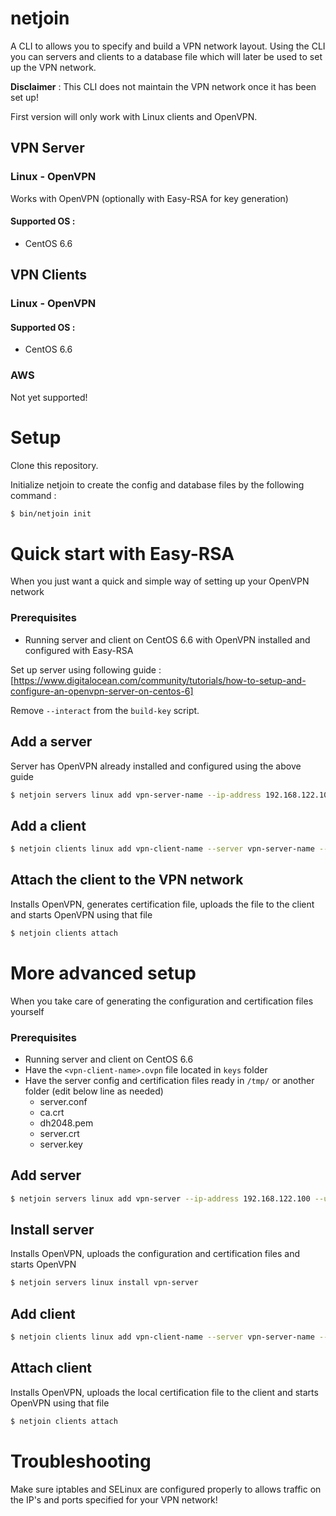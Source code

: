 # netjoin

A CLI to allows you to specify and build a VPN network layout. Using the CLI you can servers and clients to a database file which will later be used to set up the VPN network.

**Disclaimer** : This CLI does not maintain the VPN network once it has been set up!

First version will only work with Linux clients and OpenVPN.

## VPN Server

### Linux - OpenVPN

Works with OpenVPN (optionally with Easy-RSA for key generation)

#### Supported OS :

* CentOS 6.6

## VPN Clients

### Linux - OpenVPN

#### Supported OS :

* CentOS 6.6

### AWS

Not yet supported!

# Setup

Clone this repository.

Initialize netjoin to create the config and database files by the following command :

```bash
$ bin/netjoin init
```

# Quick start with Easy-RSA

When you just want a quick and simple way of setting up your OpenVPN network

### Prerequisites

* Running server and client on CentOS 6.6 with OpenVPN installed and configured with Easy-RSA

Set up server using following guide : [https://www.digitalocean.com/community/tutorials/how-to-setup-and-configure-an-openvpn-server-on-centos-6]

Remove  ``--interact`` from the ``build-key`` script.

## Add a server

Server has OpenVPN already installed and configured using the above guide

```bash
$ netjoin servers linux add vpn-server-name --ip-address 192.168.122.100 --username root --password root
```

## Add a client

```bash
$ netjoin clients linux add vpn-client-name --server vpn-server-name --ip-address 192.168.122.165 --username root --password root
```

## Attach the client to the VPN network

Installs OpenVPN, generates certification file, uploads the file to the client and starts OpenVPN using that file

```bash
$ netjoin clients attach
```

# More advanced setup

When you take care of generating the configuration and certification files yourself

### Prerequisites

* Running server and client on CentOS 6.6
* Have the `<vpn-client-name>.ovpn` file located in `keys` folder
* Have the server config and certification files ready in `/tmp/` or another folder (edit below line as needed)
  * server.conf
  * ca.crt
  * dh2048.pem
  * server.crt
  * server.key

## Add server

```bash
$ netjoin servers linux add vpn-server --ip-address 192.168.122.100 --username root --password root --file-conf /tmp/server.conf --file-ca-crt /tmp/ca.crt --file-pem /tmp/server.pem --file-crt /tmp/server.crt --file-key /tmp/server.key
```

## Install server

Installs OpenVPN, uploads the configuration and certification files and starts OpenVPN

```bash
$ netjoin servers linux install vpn-server
```

## Add client

```bash
$ netjoin clients linux add vpn-client-name --server vpn-server-name --ip-address 192.168.122.165 --username root --password root --generate-key true
```

## Attach client

Installs OpenVPN, uploads the local certification file  to the client and starts OpenVPN using that file

```bash
$ netjoin clients attach
```

# Troubleshooting

Make sure iptables and SELinux are configured properly to allows traffic on the IP's and ports specified for your VPN network!
